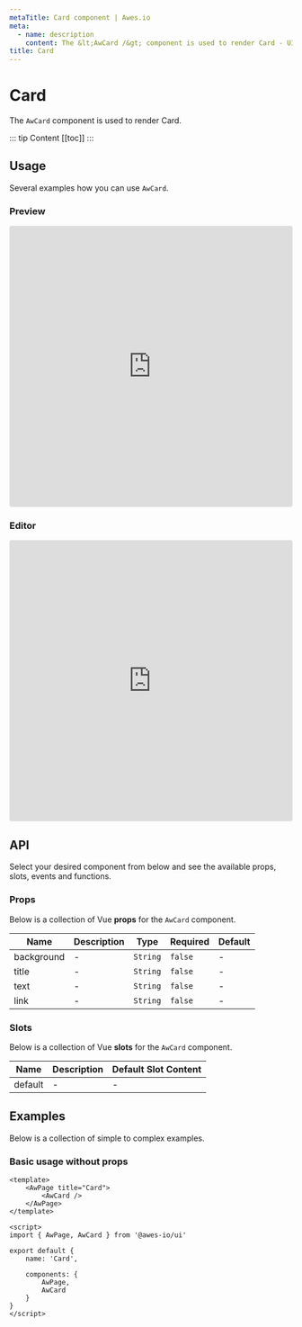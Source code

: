 ```yaml
---
metaTitle: Card сomponent | Awes.io
meta:
  - name: description
    content: The &lt;AwCard /&gt; component is used to render Card - UI Vue component for Awes.io.
title: Card
---
```

# Card

The `AwCard` component is used to render Card.

::: tip Content
[[toc]]
:::

## Usage
Several examples how you can use `AwCard`.

### Preview
<iframe
     src='https://codesandbox.io/embed/github/awes-io/client/tree/master/examples/basic-ui?autoresize=1&fontsize=14&hidenavigation=1&initialpath=%2Faw-card&module=%2Fpages%2Faw-card.vue&theme=dark&view=preview'
     style='width:100%; height:500px; border:0; border-radius: 4px; overflow:hidden;'
     title='basic-ui'
     allow='geolocation; microphone; camera; midi; vr; accelerometer; gyroscope; payment; ambient-light-sensor; encrypted-media; usb'
     sandbox='allow-modals allow-forms allow-popups allow-scripts allow-same-origin'
   ></iframe>

### Editor
<iframe
     src='https://codesandbox.io/embed/github/awes-io/client/tree/master/examples/basic-ui?autoresize=1&fontsize=14&hidenavigation=1&initialpath=%2Faw-card&module=%2Fpages%2Faw-card.vue&theme=dark&view=editor'
     style='width:100%; height:500px; border:0; border-radius: 4px; overflow:hidden;'
     title='basic-ui'
     allow='geolocation; microphone; camera; midi; vr; accelerometer; gyroscope; payment; ambient-light-sensor; encrypted-media; usb'
     sandbox='allow-modals allow-forms allow-popups allow-scripts allow-same-origin'
   ></iframe>

## API
Select your desired component from below and see the available props, slots, events and functions.

### Props
Below is a collection of Vue **props** for the `AwCard` component.
<!-- @vuese:AwCard:props:start -->
|Name|Description|Type|Required|Default|
|---|---|---|---|---|
|background|-|`String`|`false`|-|
|title|-|`String`|`false`|-|
|text|-|`String`|`false`|-|
|link|-|`String`|`false`|-|

<!-- @vuese:AwCard:props:end -->

### Slots
Below is a collection of Vue **slots** for the `AwCard` component.
<!-- @vuese:AwCard:slots:start -->
|Name|Description|Default Slot Content|
|---|---|---|
|default|-|-|

<!-- @vuese:AwCard:slots:end -->


## Examples
Below is a collection of simple to complex examples.

### Basic usage without props
```vue
<template>
    <AwPage title="Card">
        <AwCard />
    </AwPage>
</template>

<script>
import { AwPage, AwCard } from '@awes-io/ui'

export default {
    name: 'Card',

    components: {
        AwPage,
        AwCard
    }
}
</script>

```


